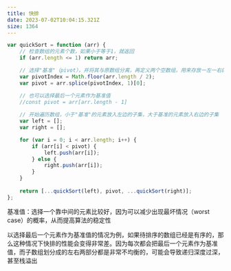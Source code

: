 ```yaml
---
title: 快排
date: 2023-07-02T10:04:15.321Z
size: 1364
---
```

```javascript
var quickSort = function (arr) {
    // 检查数组的元素个数，如果小于等于1，就返回
    if (arr.length <= 1) return arr;

    // 选择"基准"（pivot），并将其与原数组分离，再定义两个空数组，用来存放一左一右的两个子集
    var pivotIndex = Math.floor(arr.length / 2);
    var pivot = arr.splice(pivotIndex, 1)[0];

	// 也可以选择最后一个元素作为基准值
	//const pivot = arr[arr.length - 1]
    
    // 开始遍历数组，小于"基准"的元素放入左边的子集，大于基准的元素放入右边的子集
    var left = [];
    var right = [];

    for (var i = 0; i < arr.length; i++) {
        if (arr[i] < pivot) {
            left.push(arr[i]);
        } else {
            right.push(arr[i]);
        }
    }
    
    return [...quickSort(left), pivot, ...quickSort(right)];
};
```

基准值：选择一个靠中间的元素比较好，因为可以减少出现最坏情况（worst case）的概率，从而提高算法的稳定性

以选择最后一个元素作为基准值的情况为例，如果待排序的数组已经是有序的，那么这种情况下快排的性能会变得非常差。因为每次都会把最后一个元素作为基准值，而子数组划分成的左右两部分都是非常不均衡的，可能会导致递归深度过深，甚至栈溢出
